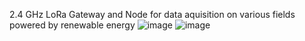 
2.4 GHz LoRa Gateway and Node for data aquisition on various fields powered by renewable energy
![image](https://github.com/Cristian-O/H2/assets/108984738/e0fd1cbc-52b6-4dc8-bb2e-c4dd355645d6)
![image](https://github.com/Cristian-O/H2/assets/108984738/c4808246-79e5-47cd-86b2-83ed32088b02)

